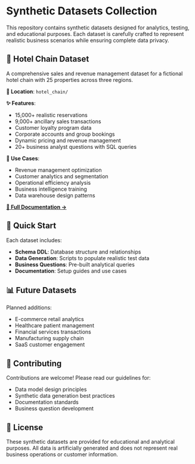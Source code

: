 # Synthetic Datasets Collection

This repository contains synthetic datasets designed for analytics, testing, and educational purposes. Each dataset is carefully crafted to represent realistic business scenarios while ensuring complete data privacy.

## 🏨 Hotel Chain Dataset

A comprehensive sales and revenue management dataset for a fictional hotel chain with 25 properties across three regions.

**📁 Location**: `hotel_chain/`

**✨ Features**:
- 15,000+ realistic reservations
- 9,000+ ancillary sales transactions  
- Customer loyalty program data
- Corporate accounts and group bookings
- Dynamic pricing and revenue management
- 20+ business analyst questions with SQL queries

**🎯 Use Cases**:
- Revenue management optimization
- Customer analytics and segmentation
- Operational efficiency analysis
- Business intelligence training
- Data warehouse design patterns

[**📖 Full Documentation →**](hotel_chain/README.md)

## 🚀 Quick Start

Each dataset includes:
- **Schema DDL**: Database structure and relationships
- **Data Generation**: Scripts to populate realistic test data
- **Business Questions**: Pre-built analytical queries
- **Documentation**: Setup guides and use cases

## 📊 Future Datasets

Planned additions:
- E-commerce retail analytics
- Healthcare patient management
- Financial services transactions
- Manufacturing supply chain
- SaaS customer engagement

## 🤝 Contributing

Contributions are welcome! Please read our guidelines for:
- Data model design principles
- Synthetic data generation best practices
- Documentation standards
- Business question development

## 📝 License

These synthetic datasets are provided for educational and analytical purposes. All data is artificially generated and does not represent real business operations or customer information.
